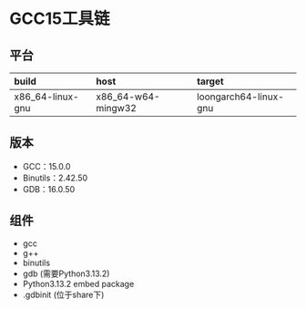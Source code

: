 # GCC15工具链

## 平台

| build            | host               | target                |
| :--------------- | :----------------- | :-------------------- |
| x86_64-linux-gnu | x86_64-w64-mingw32 | loongarch64-linux-gnu |

## 版本

- GCC：15.0.0
- Binutils：2.42.50
- GDB：16.0.50

## 组件

- gcc
- g++
- binutils
- gdb (需要Python3.13.2)
- Python3.13.2 embed package
- .gdbinit (位于share下)

